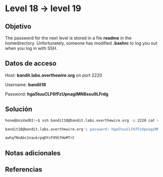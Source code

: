 # Level 18 -> level 19

## Objetivo

The password for the next level is stored in a file **readme** in the homedirectory. Unfortunately, someone has modified **.bashrc** to log you out when you log in with SSH.

## Datos de acceso

Host: **bandit.labs.overthewire.org** on port 2220

Username: **bandit18**

Password: **hga5tuuCLF6fFzUpnagiMN8ssu9LFrdg**

## Solución

```bash
hone@Unidad03:~$ ssh bandit18@bandit.labs.overthewire.org -p 2220 cat readme
```

```bash
bandit18@bandit.labs.overthewire.org's password: hga5tuuCLF6fFzUpnagiMN8ssu9LFrdg 
```

```bash
awhqfNnAbc1naukrpqDYcF95h7HoMTrC
```

## Notas adicionales

## Referencias
